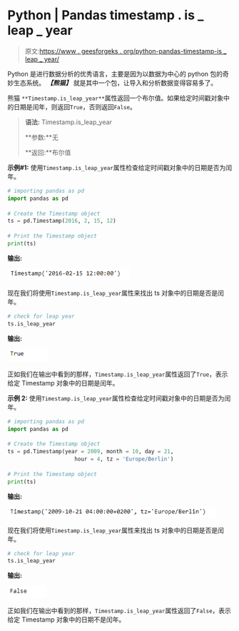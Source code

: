 # Python | Pandas timestamp . is _ leap _ year

> 原文:[https://www . geesforgeks . org/python-pandas-timestamp-is _ leap _ year/](https://www.geeksforgeeks.org/python-pandas-timestamp-is_leap_year/)

Python 是进行数据分析的优秀语言，主要是因为以数据为中心的 python 包的奇妙生态系统。 ***【熊猫】*** 就是其中一个包，让导入和分析数据变得容易多了。

熊猫 `**Timestamp.is_leap_year**`属性返回一个布尔值。如果给定时间戳对象中的日期是闰年，则返回`True`，否则返回`False`。

> **语法:** Timestamp.is_leap_year
> 
> **参数:**无
> 
> **返回:**布尔值

**示例#1:** 使用`Timestamp.is_leap_year`属性检查给定时间戳对象中的日期是否为闰年。

```py
# importing pandas as pd
import pandas as pd

# Create the Timestamp object
ts = pd.Timestamp(2016, 2, 15, 12)

# Print the Timestamp object
print(ts)
```

**输出:**

![](img/e0bbcdf7833627b6b8e584ba6c24484f.png)

现在我们将使用`Timestamp.is_leap_year`属性来找出 ts 对象中的日期是否是闰年。

```py
# check for leap year
ts.is_leap_year
```

**输出:**

![](img/81f7ea494973f76426f344e51ff6f627.png)

正如我们在输出中看到的那样，`Timestamp.is_leap_year`属性返回了`True`，表示给定 Timestamp 对象中的日期是闰年。

**示例 2:** 使用`Timestamp.is_leap_year`属性检查给定时间戳对象中的日期是否为闰年。

```py
# importing pandas as pd
import pandas as pd

# Create the Timestamp object
ts = pd.Timestamp(year = 2009, month = 10, day = 21,
                     hour = 4, tz = 'Europe/Berlin')

# Print the Timestamp object
print(ts)
```

**输出:**

![](img/6c787af2112d6bc076912205b0d78d26.png)

现在我们将使用`Timestamp.is_leap_year`属性来找出 ts 对象中的日期是否是闰年。

```py
# check for leap year
ts.is_leap_year
```

**输出:**

![](img/489478a65f7ea2d06eb02db9648489ef.png)

正如我们在输出中看到的那样，`Timestamp.is_leap_year`属性返回了`False`，表示给定 Timestamp 对象中的日期不是闰年。